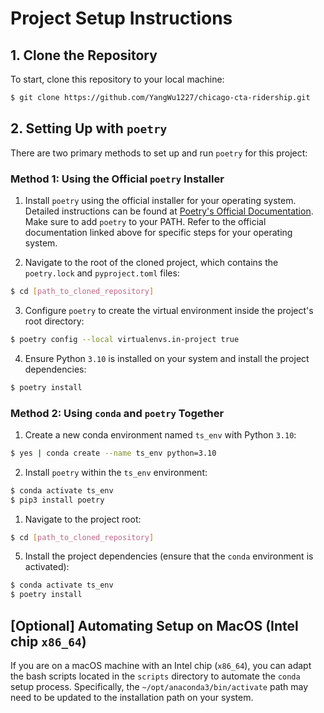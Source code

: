# Project Setup Instructions

## 1. Clone the Repository

To start, clone this repository to your local machine:

```bash
$ git clone https://github.com/YangWu1227/chicago-cta-ridership.git
```

## 2. Setting Up with `poetry`

There are two primary methods to set up and run `poetry` for this project:

### Method 1: Using the Official `poetry` Installer

1. Install `poetry` using the official installer for your operating system. Detailed instructions can be found at [Poetry's Official Documentation](https://python-poetry.org/docs/#installation). Make sure to add `poetry` to your PATH. Refer to the official documentation linked above for specific steps for your operating system.

2. Navigate to the root of the cloned project, which contains the `poetry.lock` and `pyproject.toml` files:

```bash
$ cd [path_to_cloned_repository]
```

3. Configure `poetry` to create the virtual environment inside the project's root directory:

```bash
$ poetry config --local virtualenvs.in-project true
```

4. Ensure Python `3.10` is installed on your system and install the project dependencies:

```bash
$ poetry install
```

### Method 2: Using `conda` and `poetry` Together

1. Create a new conda environment named `ts_env` with Python `3.10`:

```bash
$ yes | conda create --name ts_env python=3.10
```

2. Install `poetry` within the `ts_env` environment:

```bash
$ conda activate ts_env
$ pip3 install poetry
```

1. Navigate to the project root:

```bash
$ cd [path_to_cloned_repository]
```

5. Install the project dependencies (ensure that the `conda` environment is activated):

```bash
$ conda activate ts_env
$ poetry install
```

## [Optional] Automating Setup on MacOS (Intel chip `x86_64`)

If you are on a macOS machine with an Intel chip (`x86_64`), you can adapt the bash scripts located in the `scripts` directory to automate the `conda` setup process. Specifically, the `~/opt/anaconda3/bin/activate` path may need to be updated to the installation path on your system. 